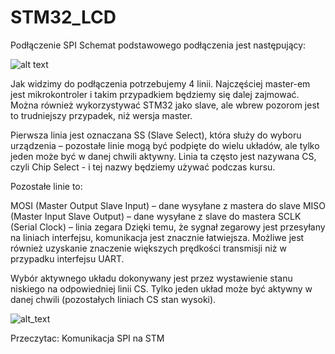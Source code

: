 # STM32_LCD


Podłączenie SPI
Schemat podstawowego podłączenia jest następujący:

![alt text](https://cdn.forbot.pl/blog/wp-content/uploads/2015/11/381px-SPI_single_slave.svg_.png)


Jak widzimy do podłączenia potrzebujemy 4 linii. Najczęściej master-em jest mikrokontroler i takim przypadkiem będziemy się dalej zajmować. Można również wykorzystywać STM32 jako slave, ale wbrew pozorom jest to trudniejszy przypadek, niż wersja master.

Pierwsza linia jest oznaczana SS (Slave Select), która służy do wyboru urządzenia – pozostałe linie mogą być podpięte do wielu układów, ale tylko jeden może być w danej chwili aktywny. Linia ta często jest nazywana CS, czyli Chip Select - i tej nazwy będziemy używać podczas kursu.

Pozostałe linie to:

MOSI (Master Output Slave Input) – dane wysyłane z mastera do slave
MISO (Master Input Slave Output) – dane wysyłane z slave do mastera
SCLK (Serial Clock) – linia zegara
Dzięki temu, że sygnał zegarowy jest przesyłany na liniach interfejsu, komunikacja jest znacznie łatwiejsza. Możliwe jest również uzyskanie znaczenie większych prędkości transmisji niż w przypadku interfejsu UART.

Wybór aktywnego układu dokonywany jest przez wystawienie stanu niskiego na odpowiedniej linii CS. Tylko jeden układ może być aktywny w danej chwili (pozostałych liniach CS stan wysoki).

![alt_text](https://cdn.forbot.pl/blog/wp-content/uploads/2015/11/363px-SPI_three_slaves.svg_.png)


Przeczytac:
Komunikacja SPI na STM
